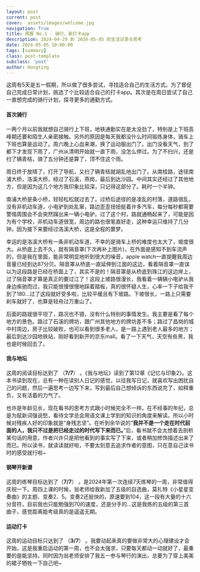 ```yaml
---
layout: post
current: post
cover:  assets/images/welcome.jpg
navigation: True
title: 周报 No.1 - 骑行，新打卡app
description: 2024-04-29 到 2024-05-05 的生活记录与思考
date: 2024-05-05 10:00:00
tags: [summary]
class: post-template
subclass: 'post'
author: Hongting
---
```


这周有5天是五一假期，所以做了很多尝试，寻找适合自己的生活方式。为了督促自己完成日常计划，挑选了个比较适合自己的打卡app。其次是在周日尝试了自己一直想完成的骑行计划，探寻更多的通勤方式。

#### 首次骑行

一两个月以前我就想自己骑行上下班，地铁通勤实在是太没劲了，特别是上下班高峰期还要和陌生人亲密接触。另外的原因是每天我都没什么时间锻炼身体，骑车上下班也算是运动了。周六晚上心血来潮，换了运动服出门了。出门没看天气，到了都下才发现下雨了，广州从清明开始就一直下雨，没怎么停过。为了不扫兴，还是扫了辆青桔，骑了五分钟还是算了，顶不住这个雨。

周日终于放晴了，打开了导航，又扫了辆青桔就胡乱地出门了。从南桂路，途径南浦大桥，洛溪大桥，经过了石溪，燕岗，最后到达沙园。中间其实还经过了其他地方，但是因为这几个地方我印象比较深，只记得这部分了。耗时一个半钟。

南浦大桥是条小桥，轻轻松松就过去了。过桥后途径的是凌乱的村落，道路很乱，没有非机动车道，小电驴到处乱窜，路边歪歪扭扭挺着许多汽车，每分每秒都需要警惕周围会不会突然蹿出来一辆小电驴。过了这个村，路就通畅起来了，可能是因为有个学校，非机动车道很宽，周边的路也很笔直好走，这种幸运只维持了几分钟。因为接下来要经过洛溪大桥，这是全程的噩梦。

幸运的是洛溪大桥有一条非机动车道，不幸的是骑车上桥的难度也太大了，坡度很大。从桥底上去不久，就有隔音罩(下次再补上图片)，在外面是感知不到车流声的，但是我在里面，能非常明显地听到很大的噪音，apple watch一直提醒我周边音量已经到达87分贝。隔音罩从桥底一直延伸到江面的这边，看着隔音罩一直误以为这段路是已经在桥面上了，其实不是的！隔音罩是从桥底到珠江的这边岸上，过了隔音罩才算是真正的要过江了！这段上坡路很漫长，我看着一辆辆小电驴从我身边疾驰而过，我只能很慢很慢地踩着踏板，真的很怀疑人生，心率一下子给我干到了180...过了这段就好受多啦，比较平缓且有下坡路。下坡很长，一路上只需要刹车就好了，也算是轻舟过万重山了。

后面的路就很平坦了，路况也不错，没有什么特别的事情发生。我主要是看了每个地方的景色。路过了石溪的牌坊，跟广州其他地方的牌坊差不多；路过了昌岗的城中村周边，房子比较破败，也可以看到很多老人，是一路上遇到老人最多的地方；最后到达沙园地铁站，刚好看到新开的京东mall。看了一下天气，天空有些黑，我也是时候回去了。


#### 我与地坛
这周的阅读目标达到了 （**7/7**） 。《我与地坛》读到了第12章《记忆与印象2》。这本书读到现在，总有一种在读别人日记的感觉，以往我写日记，就喜欢写出困扰自己的问题，然后一遍思考一边写下来，写到最后自己想倾诉的东西说完了，如释重负，又有活着的力气了。

也许是年龄见长，现在看书的思考方式跟小时候完全不一样。在不经事的年纪，总是为赋新词强说愁，看待文学总会用语文课上学到的知识的角度来解读。所以小时候对残疾人好的印象就是“身残志坚”。在听到余华说的“**我并不是一个走在时代前面的人，我只不过是把已经走过的时代写下来而已。**”后，看书就不会太想着去剖析某句话的用意，作者兴许只是把他看到的事实写了下来，或者稍加修饰描述出来了而已。所以读书，就读读就好啦，不要太刻意去追求作者的意图，只在意自己读书时的感受就行啦~

#### 钢琴开新谱
这周的练琴目标达到了（**7/7**） 。是2024年第一次连续7天练琴的一周，非常值得庆祝一下。周四上课的时候，翁老师给我新加了五级的自选曲，莫扎特《小星星变奏曲》的主题、变奏2、5。变奏2还挺快的，原速要到104，这一段有大量的十六分音符，目前我也只能勉强到70的速度，还是分手的...这是我练的五级的第三首曲子，感觉距离能考级真的是遥遥无期。

#### 运动打卡 
这周的运动目标只达到了 （**3/7**） 。我要动起来真的要做非常大的心理建设才会开始，这是我重启运动的第一周，也不会太强求，只要每天都动一动就好了，最重要的是能坚持。同时因为翁老师安排了我五一参与琴行的演出，总要为了穿上美美的裙子牺牲一下自己吧~